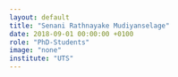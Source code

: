 ```yaml
---
layout: default
title: "Senani Rathnayake Mudiyanselage"
date: 2018-09-01 00:00:00 +0100
role: "PhD-Students"
image: "none"
institute: "UTS"
---
```

